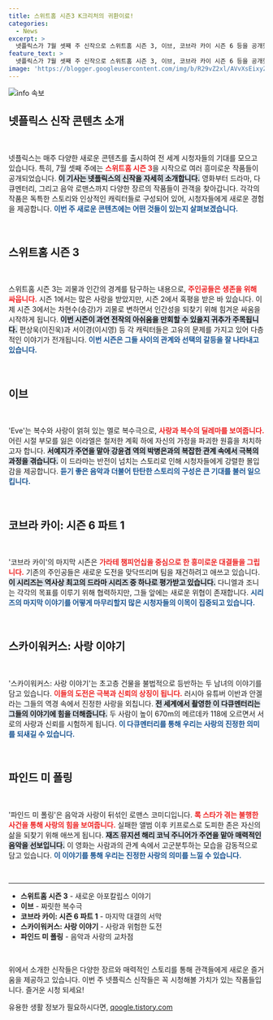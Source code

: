 ```yaml
---
title: 스위트홈 시즌3 K크리처의 귀환이료!
categories:
  - News
excerpt: >
  넷플릭스가 7월 셋째 주 신작으로 스위트홈 시즌 3, 이브, 코브라 카이 시즌 6 등을 공개했습니다. 매일 새롭게 쏟아지는 콘텐츠의 향연 속, 각 드라마의 긴장감 넘치는 스토리를 놓치지 마세요!
feature_text: >
  넷플릭스가 7월 셋째 주 신작으로 스위트홈 시즌 3, 이브, 코브라 카이 시즌 6 등을 공개했습니다. 매일 새롭게 쏟아지는 콘텐츠의 향연 속, 각 드라마의 긴장감 넘치는 스토리를 놓치지 마세요!
image: 'https://blogger.googleusercontent.com/img/b/R29vZ2xl/AVvXsEixyZcFfHzMRdzZMjFBmAUKJYCLCGyLL1o632UiGVXcaFdKo_bkvkuCioo0uUKlGfBVcT3P84aROyZIXSBEx3Aw5nCQ3pTgDom1WDC4m8eifvWiAmWEEVb4x6G_l8C0QH225ldMjyaFvpxGEBGNO37VmDTDMHGhJPq73UglMfDca1-0aw/s1600/blogspot.png'
---
```


<p><img src="https://blogger.googleusercontent.com/img/b/R29vZ2xl/AVvXsEixyZcFfHzMRdzZMjFBmAUKJYCLCGyLL1o632UiGVXcaFdKo_bkvkuCioo0uUKlGfBVcT3P84aROyZIXSBEx3Aw5nCQ3pTgDom1WDC4m8eifvWiAmWEEVb4x6G_l8C0QH225ldMjyaFvpxGEBGNO37VmDTDMHGhJPq73UglMfDca1-0aw/s1600/blogspot.png" alt="info 속보" /></p>

<h2 data-ke-size="size26">넷플릭스 신작 콘텐츠 소개</h2>

<p data-ke-size="size16">&nbsp;</p>

<p>넷플릭스는 매주 다양한 새로운 콘텐츠를 출시하여 전 세계 시청자들의 기대를 모으고 있습니다. 특히, 7월 셋째 주에는 <b><span style="color: #ee2323;">스위트홈 시즌 3</span></b>을 시작으로 여러 흥미로운 작품들이 공개되었습니다. <b><span style="background-color: #21538527;">이 기사는 넷플릭스의 신작을 자세히 소개합니다.</span></b> 영화부터 드라마, 다큐멘터리, 그리고 음악 로맨스까지 다양한 장르의 작품들이 관객을 찾아갑니다. 각각의 작품은 독특한 스토리와 인상적인 캐릭터들로 구성되어 있어, 시청자들에게 새로운 경험을 제공합니다. <b><span style="color: #1a5490;">이번 주 새로운 콘텐츠에는 어떤 것들이 있는지 살펴보겠습니다.</span></b></p>

<p data-ke-size="size16">&nbsp;</p>

<h2 data-ke-size="size26">스위트홈 시즌 3</h2>

<p data-ke-size="size16">&nbsp;</p>

<p>스위트홈 시즌 3는 괴물과 인간의 경계를 탐구하는 내용으로, <b><span style="color: #ee2323;">주인공들은 생존을 위해 싸웁니다.</span></b> 시즌 1에서는 많은 사랑을 받았지만, 시즌 2에서 혹평을 받은 바 있습니다. 이제 시즌 3에서는 차현수(송강)가 괴물로 변하면서 인간성을 되찾기 위해 힘겨운 싸움을 시작하게 됩니다. <b><span style="background-color: #21538527;">이번 시즌이 과연 전작의 아쉬움을 만회할 수 있을지 귀추가 주목됩니다.</span></b> 편상욱(이진욱)과 서이경(이시영) 등 각 캐릭터들은 고유의 문제를 가지고 있어 다층적인 이야기가 전개됩니다. <b><span style="color: #1a5490;">이번 시즌은 그들 사이의 관계와 선택의 갈등을 잘 나타내고 있습니다.</span></b></p>

<p data-ke-size="size16">&nbsp;</p>

<h2 data-ke-size="size26">이브</h2>

<p data-ke-size="size16">&nbsp;</p>

<p>'Eve'는 복수와 사랑이 얽혀 있는 멜로 복수극으로, <b><span style="color: #ee2323;">사랑과 복수의 딜레마를 보여줍니다.</span></b> 어린 시절 부모를 잃은 이라엘은 철저한 계획 하에 자신의 가정을 파괴한 원흉을 처치하고자 합니다. <b><span style="background-color: #21538527;">서예지가 주연을 맡아 강윤겸 역의 박병은과의 복잡한 관계 속에서 극복의 과정을 겪습니다.</span></b> 이 드라마는 반전이 넘치는 스토리로 인해 시청자들에게 강렬한 몰입감을 제공합니다. <b><span style="color: #1a5490;">듣기 좋은 음악과 더불어 탄탄한 스토리의 구성은 큰 기대를 불러 일으킵니다.</span></b></p>

<p data-ke-size="size16">&nbsp;</p>

<h2 data-ke-size="size26">코브라 카이: 시즌 6 파트 1</h2>

<p data-ke-size="size16">&nbsp;</p>

<p>'코브라 카이'의 마지막 시즌은 <b><span style="color: #ee2323;">가라테 챔피언십을 중심으로 한 흥미로운 대결들을 그립니다.</span></b> 기존의 주인공들은 새로운 도전을 맞닥뜨리며 팀을 재건하려고 애쓰고 있습니다. <b><span style="background-color: #21538527;">이 시리즈는 역사상 최고의 드라마 시리즈 중 하나로 평가받고 있습니다.</span></b> 다니엘과 조니는 각각의 목표를 이루기 위해 협력하지만, 그들 앞에는 새로운 위협이 존재합니다. <b><span style="color: #1a5490;">시리즈의 마지막 이야기를 어떻게 마무리할지 많은 시청자들의 이목이 집중되고 있습니다.</span></b></p>

<p data-ke-size="size16">&nbsp;</p>

<h2 data-ke-size="size26">스카이워커스: 사랑 이야기</h2>

<p data-ke-size="size16">&nbsp;</p>

<p>'스카이워커스: 사랑 이야기'는 초고층 건물을 불법적으로 등반하는 두 남녀의 이야기를 담고 있습니다. <b><span style="color: #ee2323;">이들의 도전은 극복과 신뢰의 상징이 됩니다.</span></b> 러시아 유튜버 이반과 안겔라는 그들의 역경 속에서 진정한 사랑을 외칩니다. <b><span style="background-color: #21538527;">전 세계에서 촬영한 이 다큐멘터리는 그들의 이야기에 힘을 더해줍니다.</span></b> 두 사람이 높이 670m의 메르데카 118에 오르면서 서로의 사랑과 신뢰를 시험하게 됩니다. <b><span style="color: #1a5490;">이 다큐멘터리를 통해 우리는 사랑의 진정한 의미를 되새길 수 있습니다.</span></b></p>

<p data-ke-size="size16">&nbsp;</p>

<h2 data-ke-size="size26">파인드 미 폴링</h2>

<p data-ke-size="size16">&nbsp;</p>

<p>'파인드 미 폴링'은 음악과 사랑이 뒤섞인 로맨스 코미디입니다. <b><span style="color: #ee2323;">록 스타가 겪는 불행한 사건을 통해 사랑의 힘을 보여줍니다.</span></b> 실패한 앨범 이후 키프로스로 도피한 존은 자신의 삶을 되찾기 위해 애쓰게 됩니다. <b><span style="background-color: #21538527;">재즈 뮤지션 해리 코닉 주니어가 주연을 맡아 매력적인 음악을 선보입니다.</span></b> 이 영화는 사람과의 관계 속에서 고군분투하는 모습을 감동적으로 담고 있습니다. <b><span style="color: #1a5490;">이 이야기를 통해 우리는 진정한 사랑의 의미를 느낄 수 있습니다.</span></b></p>

<p data-ke-size="size16">&nbsp;</p>

<hr>

<ul>
  <li><b>스위트홈 시즌 3</b> - 새로운 아포칼립스 이야기</li>
  <li><b>이브</b> - 짜릿한 복수극</li>
  <li><b>코브라 카이: 시즌 6 파트 1</b> - 마지막 대결의 서막</li>
  <li><b>스카이워커스: 사랑 이야기</b> - 사랑과 위험한 도전</li>
  <li><b>파인드 미 폴링</b> - 음악과 사랑의 교차점</li>
</ul>

<p data-ke-size="size16">&nbsp;</p>

<p>위에서 소개한 신작들은 다양한 장르와 매력적인 스토리를 통해 관객들에게 새로운 즐거움을 제공하고 있습니다. 이번 주 넷플릭스 신작들은 꼭 시청해볼 가치가 있는 작품들입니다. 즐거운 시청 되세요!</p>
유용한 생활 정보가 필요하시다면, <a href="https://qoogle.tistory.com" rel="dofollow">qoogle.tistory.com</a>


